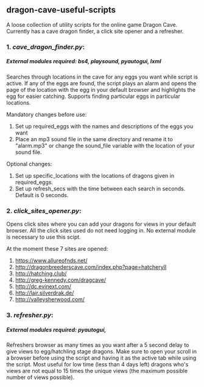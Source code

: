 ## dragon-cave-useful-scripts



A loose collection of utility scripts for the online game Dragon Cave. Currently has a cave dragon finder, a click site opener and a refresher.


### 1. *cave_dragon_finder.py*:
   
   ##### External modules required: bs4, playsound, pyautogui, lxml
   Searches through locations in the cave for any eggs you want while script is active. If any of the eggs are
   found, the script plays an alarm and opens the page of the location with the egg in your default browser and
   highlights the egg for easier catching. Supports finding particular eggs in particular locations.
   
   Mandatory changes before use:
   1) Set up required_eggs with the names and descriptions of the eggs you want 
   2) Place an mp3 sound file in the same directory and rename it to "alarm.mp3" or change the 
   sound_file variable with the location of your sound file. 
   
   Optional changes:
   1) Set up specific_locations with the locations of dragons given in required_eggs.
   2) Set up refresh_secs with the time between each search in seconds. Default is 0 seconds.

### 2. *click_sites_opener.py*:
   Opens click sites where you can add your dragons for views in your default browser. 
   All the click sites used do not need logging in. No external module is necessary
   to use this scipt.

   At the moment these 7 sites are opened:
   1) https://www.allureofnds.net/
   2) http://dragonbreederscave.com/index.php?page=hatcheryII
   3) http://hatching.club/
   4) http://greg-kennedy.com/dragcave/
   5) http://dc.evinext.com/
   6) http://lair.silverdrak.de/
   7) http://valleysherwood.com/


### 3. *refresher.py*:

   ##### External modules required: pyautogui, 
   Refreshers browser as many times as you want after a 5 second delay to give views to
   egg/hatchling stage dragons. Make sure to open your scroll in a browser before using the script 
   and having it as the active tab while using the script. Most useful for low time (less than
   4 days left) dragons who's views are not equal to 15 times the unique views (the maximum
   possible number of views possible). 
